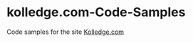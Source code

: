 # kolledge.com-Code-Samples
Code samples for the site <a href='https://kolledge.com'>Kolledge.com</a>
